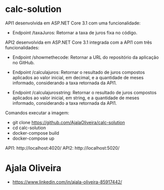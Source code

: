 # calc-solution

API1 desenvolvida em ASP.NET Core 3.1 com uma funcionalidade:
- Endpoint /taxaJuros: Retornar a taxa de juros fixa no código.

API2 desenvolvida em ASP.NET Core 3.1 integrada com a API1 com três funcionalidades:
- Endpoint /showmethecode: Retornar a URL do repositório da aplicação no GitHub.

- Endpoint /calculajuros: Retornar o resultado de juros compostos aplicados ao valor inicial, em decimal, e a quantidade de meses informado, considerando a taxa retornada da API1.

- Endpoint /calculajurosstring: Retornar o resultado de juros compostos aplicados ao valor inicial, em string, e a quantidade de meses informado, considerando a taxa retornada da API1.

Comandos executar a imagem:
   - git clone https://github.com/AjalaOliveira/calc-solution
   - cd calc-solution
   - docker-compose build
   - docker-compose up
   
API1: http://localhost:4020/
API2: http://localhost:5020/

# Ajala Oliveira
- https://www.linkedin.com/in/ajala-oliveira-85917442/
